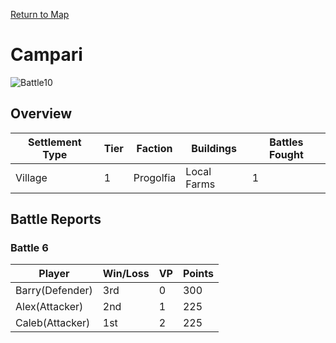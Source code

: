 [Return to Map](https://barry4356.pythonanywhere.com/aof_interactive_map?showBattles=on)

# Campari
![Battle10](../static/images/None "Battle10")

## Overview

| Settlement Type | Tier | Faction | Buildings | Battles Fought |
| --- | --- | --- | --- | --- |
| Village | 1 | Progolfia | Local Farms | 1 |

## Battle Reports
### Battle 6
| Player | Win/Loss | VP | Points |
| --- | --- | --- | --- |
| Barry(Defender) | 3rd | 0 | 300 | 
| Alex(Attacker) | 2nd | 1 | 225 | 
| Caleb(Attacker) | 1st | 2 | 225 | 

